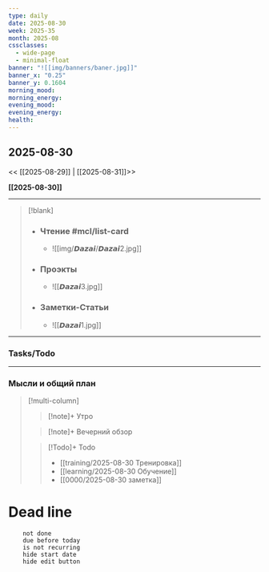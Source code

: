 ```yaml
---
type: daily
date: 2025-08-30
week: 2025-35
month: 2025-08
cssclasses:
  - wide-page
  - minimal-float
banner: "![[img/banners/baner.jpg]]"
banner_x: "0.25"
banner_y: 0.1604
morning_mood:
morning_energy:
evening_mood:
evening_energy:
health:
---
```

## 2025-08-30

<< [[2025-08-29]] | [[2025-08-31]]>>

**[[2025-08-30]]**

---

> [!blank]
> - ### **Чтение** #mcl/list-card
> 	- ![[img/𝘿𝙖𝙯𝙖𝙞/𝘿𝙖𝙯𝙖𝙞2.jpg]]
> 
> - ### **Проэкты**
> 	- ![[𝘿𝙖𝙯𝙖𝙞3.jpg]]
> 
> - ### **Заметки-Статьи**
> 	- ![[𝘿𝙖𝙯𝙖𝙞1.jpg]]

---
### Tasks/Todo
<!-- UNCOMMENT TO ADD TASKS - [ ] Dummy Task -->

---
### Мысли и общий план
> [!multi-column]
> > [!note]+ Утро
> > 
>
> > [!note]+ Вечерний обзор
> > 
>
> > [!Todo]+ Todo
> > - [[training/2025-08-30  Тренировка]]
> > - [[learning/2025-08-30 Обучение]]
> > - [[0000/2025-08-30 заметка]]


# Dead line

```tasks
	not done
	due before today
	is not recurring
	hide start date
	hide edit button
```